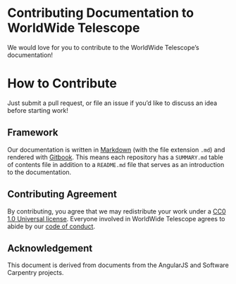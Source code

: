 # Contributing Documentation to WorldWide Telescope

We would love for you to contribute to the WorldWide Telescope’s documentation!

# How to Contribute

Just submit a pull request, or file an issue if you’d like to discuss an idea
before starting work!

## Framework

Our documentation is written in
[Markdown](https://en.wikipedia.org/wiki/Markdown) (with the file extension
`.md`) and rendered with [Gitbook](https://www.gitbook.com/). This means each
repository has a `SUMMARY.md` table of contents file in addition to a
`README.md` file that serves as an introduction to the documentation.

## Contributing Agreement

By contributing, you agree that we may redistribute your work under a
[CC0 1.0 Universal license](LICENSE). Everyone involved in WorldWide Telescope
agrees to abide by our [code of conduct](conduct.md).

## Acknowledgement

This document is derived from documents from the AngularJS and Software
Carpentry projects.
